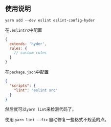 ## 使用说明


```shell
yarn add --dev eslint eslint-config-hyder
```


在`.eslintrc`中配置

```js
{
  extends: 'hyder',
  rules: {
    // custom rules
  }
}
```

在`package.json`中配置

```json
{
  "scripts": {
    "lint": "eslint src"
  }
}
```

然后就可以`yarn lint`来检测代码了。

使用 `yarn lint --fix` 自动修复一些格式不规范的点。
